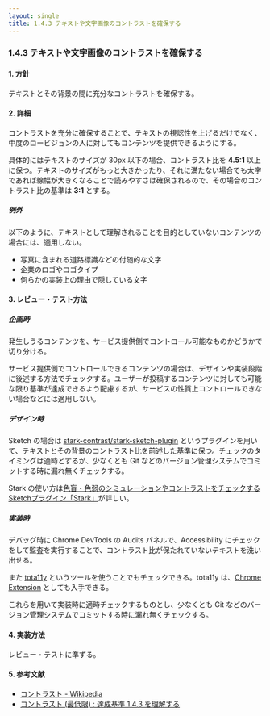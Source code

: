 ```yaml
---
layout: single
title: 1.4.3 テキストや文字画像のコントラストを確保する
---
```


### 1.4.3 テキストや文字画像のコントラストを確保する

#### 1. 方針

テキストとその背景の間に充分なコントラストを確保する。

#### 2. 詳細

コントラストを充分に確保することで、テキストの視認性を上げるだけでなく、中度のロービジョンの人に対してもコンテンツを提供できるようにする。

具体的にはテキストのサイズが 30px 以下の場合、コントラスト比を **4.5:1** 以上に保つ。テキストのサイズがもっと大きかったり、それに満たない場合でも太字であれば線幅が大きくなることで読みやすさは確保されるので、その場合のコントラスト比の基準は **3:1** とする。

##### 例外

以下のように、テキストとして理解されることを目的としていないコンテンツの場合には、適用しない。

- 写真に含まれる道路標識などの付随的な文字
- 企業のロゴやロゴタイプ
- 何らかの実装上の理由で隠している文字

#### 3. レビュー・テスト方法

##### 企画時

発生しうるコンテンツを、サービス提供側でコントロール可能なものかどうかで切り分ける。

サービス提供側でコントロールできるコンテンツの場合は、デザインや実装段階に後述する方法でチェックする。ユーザーが投稿するコンテンツに対しても可能な限り基準が達成できるよう配慮するが、サービスの性質上コントロールできない場合などには適用しない。

##### デザイン時

Sketch の場合は [stark-contrast/stark-sketch-plugin](https://github.com/stark-contrast/stark-sketch-plugin) というプラグインを用いて、テキストとその背景のコントラスト比を前述した基準に保つ。チェックのタイミングは適時とするが、少なくとも Git などのバージョン管理システムでコミットする時に漏れ無くチェックする。

Stark の使い方は[色盲・色弱のシミュレーションやコントラストをチェックするSketchプラグイン「Stark」](https://technical-creator.com/stark/)が詳しい。

##### 実装時

デバッグ時に Chrome DevTools の Audits パネルで、Accessibility にチェックをして監査を実行することで、コントラスト比が保たれていないテキストを洗い出せる。

また [tota11y](https://khan.github.io/tota11y/) というツールを使うことでもチェックできる。tota11y は、[Chrome Extension](https://chrome.google.com/webstore/detail/oedofneiplgibimfkccchnimiadcmhpe) としても入手できる。

これらを用いて実装時に適時チェックするものとし、少なくとも Git などのバージョン管理システムでコミットする時に漏れ無くチェックする。

#### 4. 実装方法

レビュー・テストに準ずる。

#### 5. 参考文献

- [コントラスト - Wikipedia](https://ja.wikipedia.org/wiki/コントラスト)
- [コントラスト (最低限) : 達成基準 1.4.3 を理解する](https://waic.jp/docs/UNDERSTANDING-WCAG20/visual-audio-contrast-contrast.html)

